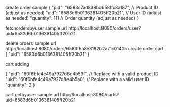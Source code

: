 create order sample
{
  "pid": "6583c7ad838bc658ffc8a187",        // Product ID (adjust as needed)
  "uid": "6583d6b0136381405ff20b21",        // User ID (adjust as needed)
  "quantity": 111   // Order quantity (adjust as needed)
}

fetchordersbyuser 
sample url  http://localhost:8080/orders/user?uid=6583d6b0136381405ff20b21


delete orders
sample url http://localhost:8080/orders/6583f6a8e3182b2a71c01405
create order cart:
{
  "uid": "6583d6b0136381405ff20b21"
}

cart adding

{
  "pid": "60f6bfe4c49a7927d8e4b59f", // Replace with a valid product ID
  "uid": "60f6bfe4c49a7927d8e4b5a0", // Replace with a valid user ID
  "quantity": 2
}

cart getbyuser
sample url http://localhost:8080/carts?uid=6583d6b0136381405ff20b21





